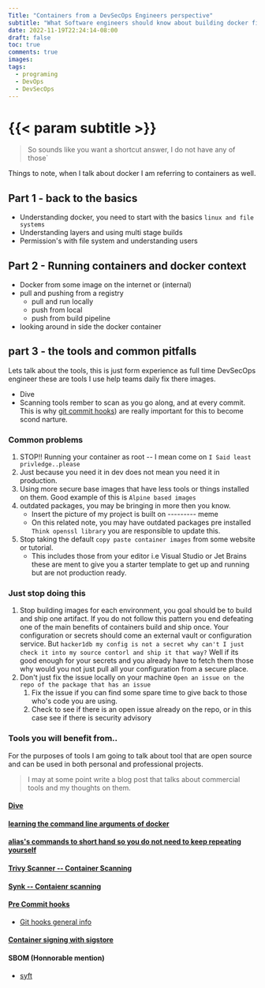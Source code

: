 ```yaml
---
Title: "Containers from a DevSecOps Engineers perspective"
subtitle: "What Software engineers should know about building docker files"
date: 2022-11-19T22:24:14-08:00
draft: false
toc: true
comments: true
images:
tags:
  - programing
  - DevOps
  - DevSecOps
---
```


# {{< param subtitle >}}

> So sounds like you want a shortcut answer, I do not have any of those`

Things to note, when I talk about docker I am referring to containers as well.

## Part 1 - back to the basics

- Understanding docker, you need to start with the basics `linux and file systems`
- Understanding layers and using multi stage builds
- Permission's with file system and understanding users

## Part 2 - Running containers and docker context

- Docker from some image on the internet or (internal)
- pull and pushing from a registry
  - pull and run locally
  - push from local
  - push from build pipeline
- looking around in side the docker container

## part 3 - the tools and common pitfalls

Lets talk about the tools, this is just form experience as full time DevSecOps engineer these are tools I use help teams daily fix there images.

- Dive
- Scanning tools
  rember to scan as you go along, and at every commit. This is why [git commit hooks](https://githooks.com/)) are really important for this to become scond narture.

### Common problems

1.  STOP!! Running your container as root -- I mean come on `I Said least privledge..please`
2.  Just because you need it in dev does not mean you need it in production.
3.  Using more secure base images that have less tools or things installed on them. Good example of this is `Alpine based images`
4.  outdated packages, you may be bringing in more then you know.
    - Insert the picture of my project is built on --------- meme
    - On this related note, you may have outdated packages pre installed `Think openssl library` you are responsible to update this.
5.  Stop taking the default `copy paste container images` from some website or tutorial.
    - This includes those from your editor i.e Visual Studio or Jet Brains these are ment to give you a starter template to get up and running but are not production ready.

### Just stop doing this


1. Stop building images for each environment, you goal should be to build and ship one artifact.
   If you do not follow this pattern you end defeating one of the main benefits of containers build and ship once. Your configuration or secrets should come an external vault or configuration service. But `hacker1db my config is not a secret why can't I just check it into my source contorl and ship it that way?` Well if its good enough for your secrets and you already have to fetch them those why would you not just pull all your configuration from a secure place.
2. Don't just fix the issue locally on your machine `Open an issue on the repo of the package that has an issue`
   1. Fix the issue if you can find some spare time to give back to those who's code you are using.
   2. Check to see if there is an open issue already on the repo, or in this case see if there is security advisory

### Tools you will benefit from..

For the purposes of tools I am going to talk about tool that are open source and can be used in both personal and professional projects.

> I may at some point write a blog post that talks about commercial tools and my thoughts on them.

#### [Dive](https://github.com/wagoodman/dive)

#### [learning the command line arguments of docker ](https://docs.docker.com/engine/reference/commandline/cli/)

#### [alias's commands to short hand so you do not need to keep repeating yourself](https://linuxize.com/post/how-to-create-bash-aliases/)

#### [Trivy Scanner -- Container Scanning](https://github.com/aquasecurity/trivy)

#### [Synk -- Contaienr scanning](https://snyk.io/learn/docker-security-scanning/)

#### [Pre Commit hooks](https://pre-commit.com/)

- [Git hooks general info](https://githooks.com/)

#### [Container signing with sigstore](https://docs.sigstore.dev/main-concepts)

#### SBOM (Honnorable mention)

- [syft](https://github.com/anchore/syft)
